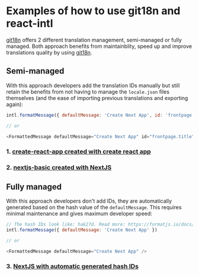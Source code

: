 # Examples of how to use git18n and react-intl

[git18n]() offers 2 different translation management, semi-managed or fully managed. Both approach benefits from maintainblity, speed up and improve translations quality by using [git18n](https://git18n.com/).

## Semi-managed

With this approach developers add the translation IDs manually but still retain the benefits from not having to manage the `locale.json` files themselves (and the ease of importing previous translations and exporting again):

```js
intl.formatMessage({ defaultMessage: 'Create Next App', id: 'frontpage.pageTitle' })

// or

<FormattedMessage defaultMessage="Create Next App" id="frontpage.title" />
```

### 1. [create-react-app created with create react app](https://github.com/lassegit/git18n-examples/tree/master/create-react-app)

### 2. [nextjs-basic created with NextJS](https://github.com/lassegit/git18n-examples/tree/master/nextjs-basic)

## Fully managed

With this approach developers don't add IDs, they are automatically generated based on the hash value of the `defaultMessage`. This requires minimal maintenance and gives maximum developer speed:

```js
// The hash IDs look like: hak27d. Read more: https://formatjs.io/docs/getting-started/message-extraction
intl.formatMessage({ defaultMessage: 'Create Next App' })

// or

<FormattedMessage defaultMessage="Create Next App" />
```

### 3. [NextJS with automatic generated hash IDs](https://github.com/lassegit/git18n-examples/tree/master/next-hash-ids)
